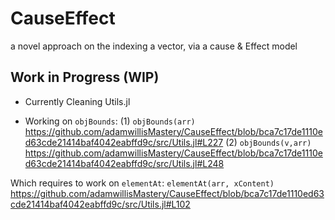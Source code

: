 # CauseEffect
a novel approach on the indexing a vector, via a cause &amp; Effect model

## Work in Progress (WIP)

- Currently Cleaning Utils.jl

- Working on  `objBounds`: 
(1) `objBounds(arr)`
https://github.com/adamwillisMastery/CauseEffect/blob/bca7c17de1110ed63cde21414baf4042eabffd9c/src/Utils.jl#L227
(2) `objBounds(v,arr)`
https://github.com/adamwillisMastery/CauseEffect/blob/bca7c17de1110ed63cde21414baf4042eabffd9c/src/Utils.jl#L248

 Which requires to work on `elementAt`:
 `elementAt(arr, xContent)`
https://github.com/adamwillisMastery/CauseEffect/blob/bca7c17de1110ed63cde21414baf4042eabffd9c/src/Utils.jl#L102
